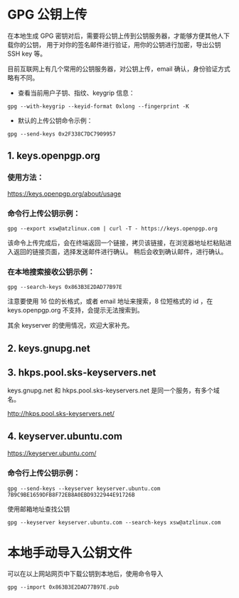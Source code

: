 # GPG 公钥上传

在本地生成 GPG 密钥对后，需要将公钥上传到公钥服务器，才能够方便其他人下载你的公钥，
用于对你的签名邮件进行验证，用你的公钥进行加密，导出公钥 SSH key 等。

目前互联网上有几个常用的公钥服务器，对公钥上传，email 确认，身份验证方式略有不同。

- 查看当前用户子钥、指纹、keygrip 信息：
```shell script
gpg --with-keygrip --keyid-format 0xlong --fingerprint -K
```
- 默认的上传公钥命令示例：
```shell script
gpg --send-keys 0x2F338C7DC7909957
```
## 1. keys.openpgp.org

### 使用方法：
https://keys.openpgp.org/about/usage

### 命令行上传公钥示例：
```shell script
gpg --export xsw@atzlinux.com | curl -T - https://keys.openpgp.org
```

该命令上传完成后，会在终端返回一个链接，拷贝该链接，在浏览器地址栏粘贴进入返回的链接页面，选择发送邮件进行确认。
稍后会收到确认邮件，进行确认。

### 在本地搜索接收公钥示例：
```shell script
gpg --search-keys 0x863B3E2DAD77B97E
```

注意要使用 16 位的长格式，或者 email 地址来搜索，8 位短格式的 id ，在 keys.openpgp.org 不支持，会提示无法搜索到。

其余 keyserver 的使用情况，欢迎大家补充。

## 2. keys.gnupg.net
## 3. hkps.pool.sks-keyservers.net
keys.gnupg.net 和 hkps.pool.sks-keyservers.net 是同一个服务，有多个域名。

http://hkps.pool.sks-keyservers.net/

## 4. keyserver.ubuntu.com
https://keyserver.ubuntu.com/

### 命令行上传公钥示例：
```shell script
gpg --send-keys --keyserver keyserver.ubuntu.com 7B9C9BE1659DFB8F72EB8A0EBD9322944E91726B
```

使用邮箱地址查找公钥
```shell script
gpg --keyserver keyserver.ubuntu.com --search-keys xsw@atzlinux.com
```
# 本地手动导入公钥文件
可以在以上网站网页中下载公钥到本地后，使用命令导入
```shell script
gpg --import 0x863B3E2DAD77B97E.pub
```
